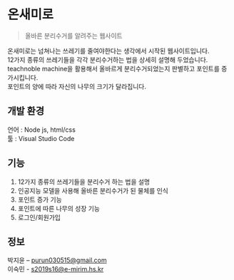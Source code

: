 # 온새미로
> 올바른 분리수거를 알려주는 웹사이트

<!-- [![NPM Version][npm-image]][npm-url]
[![Build Status][travis-image]][travis-url]
[![Downloads Stats][npm-downloads]][npm-url] -->

온새미로는 넘쳐나는 쓰레기를 줄여야한다는 생각에서 시작된 웹사이트입니다. <br>
12가지 종류의 쓰레기들을 각각 분리수거하는 법을 상세히 설명해 두었습니다. <br>
teachnoble machine을 활용해서 올바르게 분리수거되었는지 판별하고 포인트를 증가시킵니다. <br>
포인트의 양에 따라 자신의 나무의 크기가 달라집니다. 

## 개발 환경
언어 : Node js, html/css<br>
툴 : Visual Studio Code

## 기능
1. 12가지 종류의 쓰레기들을 분리수거 하는 법을 설명
2. 인공지능 모델을 사용해 올바른 분리수거가 된 물체를 인식
3. 포인트 증가 기능
4. 포인트에 따른 나무의 성장 기능
5. 로그인/회원가입

## 정보

박지윤 – purun030515@gmail.com<br>
이숙민 - s2019s16@e-mirim.hs.kr
